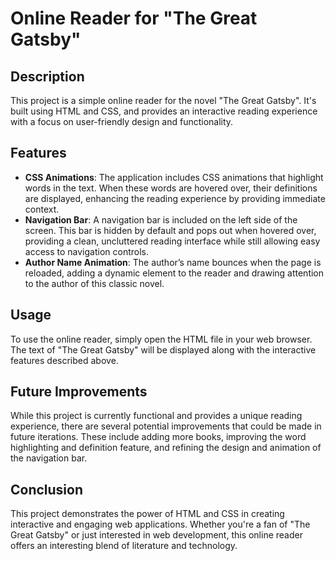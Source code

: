 # Online Reader for "The Great Gatsby"

## Description
This project is a simple online reader for the novel "The Great Gatsby". It's built using HTML and CSS, and provides an interactive reading experience with a focus on user-friendly design and functionality.

## Features
- **CSS Animations**: The application includes CSS animations that highlight words in the text. When these words are hovered over, their definitions are displayed, enhancing the reading experience by providing immediate context.
- **Navigation Bar**: A navigation bar is included on the left side of the screen. This bar is hidden by default and pops out when hovered over, providing a clean, uncluttered reading interface while still allowing easy access to navigation controls.
- **Author Name Animation**: The author’s name bounces when the page is reloaded, adding a dynamic element to the reader and drawing attention to the author of this classic novel.

## Usage
To use the online reader, simply open the HTML file in your web browser. The text of "The Great Gatsby" will be displayed along with the interactive features described above.

## Future Improvements
While this project is currently functional and provides a unique reading experience, there are several potential improvements that could be made in future iterations. These include adding more books, improving the word highlighting and definition feature, and refining the design and animation of the navigation bar.

## Conclusion
This project demonstrates the power of HTML and CSS in creating interactive and engaging web applications. Whether you're a fan of "The Great Gatsby" or just interested in web development, this online reader offers an interesting blend of literature and technology.